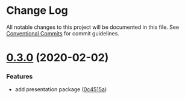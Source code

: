 # Change Log

All notable changes to this project will be documented in this file.
See [Conventional Commits](https://conventionalcommits.org) for commit guidelines.

# [0.3.0](https://github.com/thomasheyenbrock/terminal-printer/compare/v0.2.5...v0.3.0) (2020-02-02)


### Features

* add presentation package ([0c4515a](https://github.com/thomasheyenbrock/terminal-printer/commit/0c4515aad5ba423fbbf7f2a6bb2df62e3cf90430))
